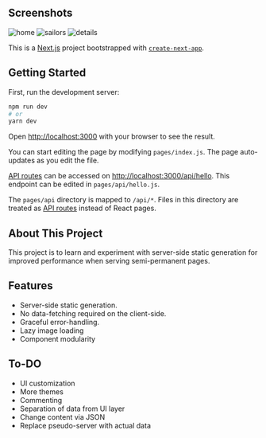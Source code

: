 ## Screenshots
![home](/screenshots/home.jpg?raw=true "HOME")
![sailors](/screenshots/sailors.jpg?raw=true "SAILORS")
![details](/screenshots/details.jpg?raw=true "DETAILS")

This is a [Next.js](https://nextjs.org/) project bootstrapped with [`create-next-app`](https://github.com/vercel/next.js/tree/canary/packages/create-next-app).

## Getting Started

First, run the development server:

```bash
npm run dev
# or
yarn dev
```

Open [http://localhost:3000](http://localhost:3000) with your browser to see the result.

You can start editing the page by modifying `pages/index.js`. The page auto-updates as you edit the file.

[API routes](https://nextjs.org/docs/api-routes/introduction) can be accessed on [http://localhost:3000/api/hello](http://localhost:3000/api/hello). This endpoint can be edited in `pages/api/hello.js`.

The `pages/api` directory is mapped to `/api/*`. Files in this directory are treated as [API routes](https://nextjs.org/docs/api-routes/introduction) instead of React pages.

## About This Project

This project is to learn and experiment with server-side static generation for improved performance when serving semi-permanent pages.

## Features

- Server-side static generation. 
- No data-fetching required on the client-side.
- Graceful error-handling.
- Lazy image loading
- Component modularity

## To-DO
- UI customization
- More themes
- Commenting
- Separation of data from UI layer
- Change content via JSON
- Replace pseudo-server with actual data
